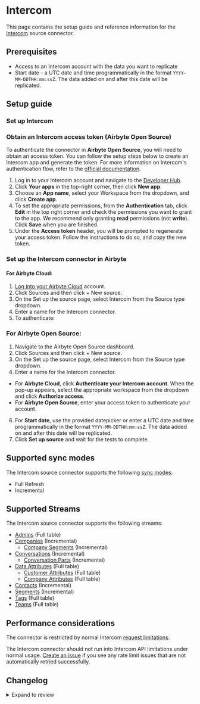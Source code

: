 # Intercom

<HideInUI>

This page contains the setup guide and reference information for the [Intercom](https://developers.intercom.com/) source connector.

</HideInUI>

## Prerequisites

- Access to an Intercom account with the data you want to replicate
- Start date - a UTC date and time programmatically in the format `YYYY-MM-DDTHH:mm:ssZ`. The data added on and after this date will be replicated.

## Setup guide

### Set up Intercom

<!-- env:oss -->

### Obtain an Intercom access token (Airbyte Open Source)

To authenticate the connector in **Airbyte Open Source**, you will need to obtain an access token. You can follow the setup steps below to create an Intercom app and generate the token. For more information on Intercom's authentication flow, refer to the [official documentation](https://developers.intercom.com/building-apps/docs/authentication-types).

1. Log in to your Intercom account and navigate to the [Developer Hub](https://developers.intercom.com/).
2. Click **Your apps** in the top-right corner, then click **New app**.
3. Choose an **App name**, select your Workspace from the dropdown, and click **Create app**.
4. To set the appropriate permissions, from the **Authentication** tab, click **Edit** in the top right corner and check the permissions you want to grant to the app. We recommend only granting **read** permissions (not **write**). Click **Save** when you are finished.
5. Under the **Access token** header, you will be prompted to regenerate your access token. Follow the instructions to do so, and copy the new token.

<!-- /env:oss -->

### Set up the Intercom connector in Airbyte

#### For Airbyte Cloud:

1. [Log into your Airbyte Cloud](https://cloud.airbyte.com/workspaces) account.
2. Click Sources and then click + New source.
3. On the Set up the source page, select Intercom from the Source type dropdown.
4. Enter a name for the Intercom connector.
5. To authenticate:

<!-- env:cloud -->

<!-- env:oss -->
### For Airbyte Open Source:

1. Navigate to the Airbyte Open Source dashboard.
2. Click Sources and then click + New source.
3. On the Set up the source page, select Intercom from the Source type dropdown.
4. Enter a name for the Intercom connector.
<!-- /env:oss -->

- For **Airbyte Cloud**, click **Authenticate your Intercom account**. When the pop-up appears, select the appropriate workspace from the dropdown and click **Authorize access**.
  <!-- /env:cloud -->
  <!-- env:oss -->
- For **Airbyte Open Source**, enter your access token to authenticate your account.
<!-- /env:oss -->

6. For **Start date**, use the provided datepicker or enter a UTC date and time programmatically in the format `YYYY-MM-DDTHH:mm:ssZ`. The data added on and after this date will be replicated.
7. Click **Set up source** and wait for the tests to complete.

## Supported sync modes

The Intercom source connector supports the following [sync modes](https://docs.airbyte.com/cloud/core-concepts/#connection-sync-modes):

- Full Refresh
- Incremental

## Supported Streams

The Intercom source connector supports the following streams:

- [Admins](https://developers.intercom.com/docs/references/2.10/rest-api/api.intercom.io/admins/listadmins) \(Full table\)
- [Companies](https://developers.intercom.com/intercom-api-reference/reference/listallcompanies) \(Incremental\)
  - [Company Segments](https://developers.intercom.com/intercom-api-reference/reference/listattachedsegmentsforcompanies) \(Incremental\)
- [Conversations](https://developers.intercom.com/docs/references/2.9/rest-api/api.intercom.io/conversations/listconversations) \(Incremental\)
  - [Conversation Parts](https://developers.intercom.com/docs/references/2.10/rest-api/api.intercom.io/conversations/retrieveconversation) \(Incremental\)
- [Data Attributes](https://developers.intercom.com/docs/references/2.10/rest-api/api.intercom.io/data-attributes/lisdataattributes) \(Full table\)
  - [Customer Attributes](https://developers.intercom.com/docs/references/2.10/rest-api/api.intercom.io/data-attributes/lisdataattributes) \(Full table\)
  - [Company Attributes](https://developers.intercom.com/docs/references/2.10/rest-api/api.intercom.io/data-attributes/lisdataattributes) \(Full table\)
- [Contacts](https://developers.intercom.com/docs/references/2.10/rest-api/api.intercom.io/contacts/listcontacts) \(Incremental\)
- [Segments](https://developers.intercom.com/intercom-api-reference/reference/listsegments) \(Incremental\)
- [Tags](https://developers.intercom.com/intercom-api-reference/reference/listtags) \(Full table\)
- [Teams](https://developers.intercom.com/intercom-api-reference/reference/listteams) \(Full table\)

## Performance considerations

The connector is restricted by normal Intercom [request limitations](https://developers.intercom.com/intercom-api-reference/reference/rate-limiting).

The Intercom connector should not run into Intercom API limitations under normal usage. [Create an issue](https://github.com/airbytehq/airbyte/issues) if you see any rate limit issues that are not automatically retried successfully.

## Changelog

<details>
  <summary>Expand to review</summary>

| Version | Date       | Pull Request                                             | Subject                                                                                                                          |
|:--------|:-----------|:---------------------------------------------------------|:---------------------------------------------------------------------------------------------------------------------------------|
| 0.9.1 | 2024-12-14 | [49212](https://github.com/airbytehq/airbyte/pull/49212) | Starting with this version, the Docker image is now rootless. Please note that this and future versions will not be compatible with Airbyte versions earlier than 0.64 |
| 0.9.0-rc.2 | 2025-01-13 | [49936](https://github.com/airbytehq/airbyte/pull/49936) | Incremental substream fixes |
| 0.9.0-rc.1 | 2024-12-17 | [47240](https://github.com/airbytehq/airbyte/pull/47240) | Migrate to manifest-only format |
| 0.8.3 | 2024-12-12 | [48979](https://github.com/airbytehq/airbyte/pull/48979) | Update dependencies |
| 0.8.2 | 2024-10-29 | [47919](https://github.com/airbytehq/airbyte/pull/47919) | Update dependencies |
| 0.8.1 | 2024-10-28 | [47537](https://github.com/airbytehq/airbyte/pull/47537) | Update dependencies |
| 0.8.0 | 2024-10-23 | [46658](https://github.com/airbytehq/airbyte/pull/46658) | Add `lookback_window` to the source specification |
| 0.7.5 | 2024-10-21 | [47120](https://github.com/airbytehq/airbyte/pull/47120) | Update dependencies |
| 0.7.4 | 2024-10-12 | [46831](https://github.com/airbytehq/airbyte/pull/46831) | Update dependencies |
| 0.7.3 | 2024-10-05 | [46447](https://github.com/airbytehq/airbyte/pull/46447) | Update dependencies |
| 0.7.2 | 2024-09-28 | [45279](https://github.com/airbytehq/airbyte/pull/45279) | Update dependencies |
| 0.7.1 | 2024-08-31 | [44966](https://github.com/airbytehq/airbyte/pull/44966) | Update dependencies |
| 0.7.0 | 2024-08-29 | [44911](https://github.com/airbytehq/airbyte/pull/44911) | Migrate to CDK v4 |
| 0.6.21 | 2024-08-24 | [44672](https://github.com/airbytehq/airbyte/pull/44672) | Update dependencies |
| 0.6.20 | 2024-08-17 | [44296](https://github.com/airbytehq/airbyte/pull/44296) | Update dependencies |
| 0.6.19 | 2024-08-12 | [43878](https://github.com/airbytehq/airbyte/pull/43878) | Update dependencies |
| 0.6.18 | 2024-08-10 | [43500](https://github.com/airbytehq/airbyte/pull/43500) | Update dependencies |
| 0.6.17 | 2024-08-03 | [43276](https://github.com/airbytehq/airbyte/pull/43276) | Update dependencies |
| 0.6.16 | 2024-07-29 | [42094](https://github.com/airbytehq/airbyte/pull/42094) | Use latest CDK, raise config error on `Active subscription needed` error and transient errors for `Companies` stream. |
| 0.6.15 | 2024-07-27 | [42654](https://github.com/airbytehq/airbyte/pull/42654) | Update dependencies |
| 0.6.14 | 2024-07-20 | [42262](https://github.com/airbytehq/airbyte/pull/42262) | Update dependencies |
| 0.6.13 | 2024-07-13 | [41712](https://github.com/airbytehq/airbyte/pull/41712) | Update dependencies |
| 0.6.12 | 2024-07-10 | [41356](https://github.com/airbytehq/airbyte/pull/41356) | Update dependencies |
| 0.6.11 | 2024-07-09 | [41112](https://github.com/airbytehq/airbyte/pull/41112) | Update dependencies |
| 0.6.10 | 2024-07-06 | [40878](https://github.com/airbytehq/airbyte/pull/40878) | Update dependencies |
| 0.6.9 | 2024-06-25 | [40428](https://github.com/airbytehq/airbyte/pull/40428) | Update dependencies |
| 0.6.8 | 2024-06-22 | [39951](https://github.com/airbytehq/airbyte/pull/39951) | Update dependencies |
| 0.6.7 | 2024-06-06 | [39286](https://github.com/airbytehq/airbyte/pull/39286) | [autopull] Upgrade base image to v1.2.2 |
| 0.6.6 | 2024-05-24 | [38626](https://github.com/airbytehq/airbyte/pull/38626) | Add step granularity for activity logs stream |
| 0.6.5 | 2024-04-19 | [36644](https://github.com/airbytehq/airbyte/pull/36644) | Updating to 0.80.0 CDK |
| 0.6.4 | 2024-04-12 | [36644](https://github.com/airbytehq/airbyte/pull/36644) | Schema descriptions |
| 0.6.3 | 2024-03-23 | [36414](https://github.com/airbytehq/airbyte/pull/36414) | Fixed `pagination` regression bug for `conversations` stream |
| 0.6.2 | 2024-03-22 | [36277](https://github.com/airbytehq/airbyte/pull/36277) | Fixed the bug for `conversations` stream failed due to `404 - User Not Found`, when the `2.10` API version is used |
| 0.6.1 | 2024-03-18 | [36232](https://github.com/airbytehq/airbyte/pull/36232) | Fixed the bug caused the regression when setting the `Intercom-Version` header, updated the source to use the latest CDK version |
| 0.6.0 | 2024-02-12 | [35176](https://github.com/airbytehq/airbyte/pull/35176) | Update the connector to use `2.10` API version |
| 0.5.1 | 2024-02-12 | [35148](https://github.com/airbytehq/airbyte/pull/35148) | Manage dependencies with Poetry |
| 0.5.0 | 2024-02-09 | [35063](https://github.com/airbytehq/airbyte/pull/35063) | Add missing fields for mutiple streams |
| 0.4.0 | 2024-01-11 | [33882](https://github.com/airbytehq/airbyte/pull/33882) | Add new stream `Activity Logs` |
| 0.3.2 | 2023-12-07 | [33223](https://github.com/airbytehq/airbyte/pull/33223) | Ignore 404 error for `Conversation Parts` |
| 0.3.1 | 2023-10-19 | [31599](https://github.com/airbytehq/airbyte/pull/31599) | Base image migration: remove Dockerfile and use the python-connector-base image |
| 0.3.0 | 2023-05-25 | [29598](https://github.com/airbytehq/airbyte/pull/29598) | Update custom components to make them compatible with latest cdk version, simplify logic, update schemas |
| 0.2.1 | 2023-05-25 | [26571](https://github.com/airbytehq/airbyte/pull/26571) | Remove authSpecification from spec.json in favour of advancedAuth |
| 0.2.0 | 2023-04-05 | [23013](https://github.com/airbytehq/airbyte/pull/23013) | Migrated to Low-code (YAML Frramework) |
| 0.1.33 | 2023-03-20 | [22980](https://github.com/airbytehq/airbyte/pull/22980) | Specified date formatting in specification |
| 0.1.32 | 2023-02-27 | [22095](https://github.com/airbytehq/airbyte/pull/22095) | Extended `Contacts` schema adding `opted_out_subscription_types` property |
| 0.1.31 | 2023-02-17 | [23152](https://github.com/airbytehq/airbyte/pull/23152) | Add `TypeTransformer` to stream `companies` |
| 0.1.30 | 2023-01-27 | [22010](https://github.com/airbytehq/airbyte/pull/22010) | Set `AvailabilityStrategy` for streams explicitly to `None` |
| 0.1.29 | 2022-10-31 | [18681](https://github.com/airbytehq/airbyte/pull/18681) | Define correct version for airbyte-cdk~=0.2 |
| 0.1.28 | 2022-10-20 | [18216](https://github.com/airbytehq/airbyte/pull/18216) | Use airbyte-cdk~=0.2.0 with SQLite caching |
| 0.1.27 | 2022-08-28 | [17326](https://github.com/airbytehq/airbyte/pull/17326) | Migrate to per-stream states |
| 0.1.26 | 2022-08-18 | [16540](https://github.com/airbytehq/airbyte/pull/16540) | Fix JSON schema |
| 0.1.25 | 2022-08-18 | [15681](https://github.com/airbytehq/airbyte/pull/15681) | Update Intercom API to v 2.5 |
| 0.1.24 | 2022-07-21 | [14924](https://github.com/airbytehq/airbyte/pull/14924) | Remove `additionalProperties` field from schemas |
| 0.1.23 | 2022-07-19 | [14830](https://github.com/airbytehq/airbyte/pull/14830) | Added `checkpoint_interval` for Incremental streams |
| 0.1.22 | 2022-07-09 | [14554](https://github.com/airbytehq/airbyte/pull/14554) | Fixed `conversation_parts` stream schema definition |
| 0.1.21 | 2022-07-05 | [14403](https://github.com/airbytehq/airbyte/pull/14403) | Refactored  `Conversations`, `Conversation Parts`, `Company Segments` to increase performance |
| 0.1.20 | 2022-06-24 | [14099](https://github.com/airbytehq/airbyte/pull/14099) | Extended `Contacts` stream schema with `sms_consent`,`unsubscribe_from_sms` properties |
| 0.1.19 | 2022-05-25 | [13204](https://github.com/airbytehq/airbyte/pull/13204) | Fixed `conversation_parts` stream schema definition |
| 0.1.18 | 2022-05-04 | [12482](https://github.com/airbytehq/airbyte/pull/12482) | Update input configuration copy |
| 0.1.17 | 2022-04-29 | [12374](https://github.com/airbytehq/airbyte/pull/12374) | Fixed filtering of conversation_parts |
| 0.1.16 | 2022-03-23 | [11206](https://github.com/airbytehq/airbyte/pull/11206) | Added conversation_id field to conversation_part records |
| 0.1.15 | 2022-03-22 | [11176](https://github.com/airbytehq/airbyte/pull/11176) | Correct `check_connection` URL |
| 0.1.14 | 2022-03-16 | [11208](https://github.com/airbytehq/airbyte/pull/11208) | Improve 'conversations' incremental sync speed |
| 0.1.13 | 2022-01-14 | [9513](https://github.com/airbytehq/airbyte/pull/9513) | Added handling of scroll param when it expired |
| 0.1.12 | 2021-12-14 | [8429](https://github.com/airbytehq/airbyte/pull/8429) | Updated fields and descriptions |
| 0.1.11 | 2021-12-13 | [8685](https://github.com/airbytehq/airbyte/pull/8685) | Remove time.sleep for rate limit |
| 0.1.10 | 2021-12-10 | [8637](https://github.com/airbytehq/airbyte/pull/8637) | Fix 'conversations' order and sorting. Correction of the companies stream |
| 0.1.9 | 2021-12-03 | [8395](https://github.com/airbytehq/airbyte/pull/8395) | Fix backoff of 'companies' stream |
| 0.1.8 | 2021-11-09 | [7060](https://github.com/airbytehq/airbyte/pull/7060) | Added oauth support |
| 0.1.7 | 2021-11-08 | [7499](https://github.com/airbytehq/airbyte/pull/7499) | Remove base-python dependencies |
| 0.1.6 | 2021-10-07 | [6879](https://github.com/airbytehq/airbyte/pull/6879) | Corrected pagination for contacts |
| 0.1.5 | 2021-09-28 | [6082](https://github.com/airbytehq/airbyte/pull/6082) | Corrected android\_last\_seen\_at field data type in schemas |
| 0.1.4 | 2021-09-20 | [6087](https://github.com/airbytehq/airbyte/pull/6087) | Corrected updated\_at field data type in schemas |
| 0.1.3 | 2021-09-08 | [5908](https://github.com/airbytehq/airbyte/pull/5908) | Corrected timestamp and arrays in schemas |
| 0.1.2 | 2021-08-19 | [5531](https://github.com/airbytehq/airbyte/pull/5531) | Corrected pagination |
| 0.1.1 | 2021-07-31 | [5123](https://github.com/airbytehq/airbyte/pull/5123) | Corrected rate limit |
| 0.1.0 | 2021-07-19 | [4676](https://github.com/airbytehq/airbyte/pull/4676) | Release Intercom CDK Connector |

</details>
